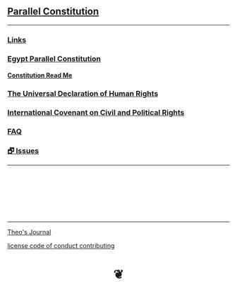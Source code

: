 <style>

#menu p { margin: 0 }

</style>


## [Parallel Constitution]( index.html )

<!--
### [Read Me / Home]( #README.md )
-->
***


### [Links]( #pages/links.md )

### [Egypt Parallel Constitution]( #plugins/mnu-constitution.html )

#### [Constitution Read Me]( #documents/egypt-parallel-constitution-readme.md )

### [The Universal Declaration of Human Rights]( #plugins/mnu-udhr.html )

### [International Covenant on Civil and Political Rights]( #plugins/mnu-iccpr.html )

### [FAQ]( #plugins/mnu-faq.html )

### [&#x1F5D7; Issues]( https://github.com/parallel-constitution/parallel-constitution.github.io/issues )


***

<div id=divSubMenu ></div>

<iframe id=ifrMenu class=xxxiframeMenu width=100% height=100 frameBorder=0 ></iframe>



***


[Theo's Journal]( #notes/journal-theo.md )


[license         ]( #./pages/license.md )
[code of conduct ]( #./pages/code-of-conduct.md )
[contributing    ]( #./pages/contributing.md )

<h1 style=text-align:center; > &#x2766; </h1>